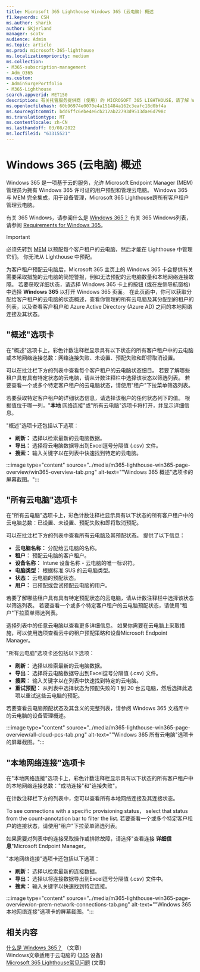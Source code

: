 ```yaml
---
title: Microsoft 365 Lighthouse Windows 365 (云电脑) 概述
f1.keywords: CSH
ms.author: sharik
author: SKjerland
manager: scotv
audience: Admin
ms.topic: article
ms.prod: microsoft-365-lighthouse
ms.localizationpriority: medium
ms.collection:
- M365-subscription-management
- Adm_O365
ms.custom:
- AdminSurgePortfolio
- M365-Lighthouse
search.appverid: MET150
description: 有关托管服务提供商 (使用) 的 MICROSOFT 365 LIGHTHOUSE，请了解 Windows 365 (云) 页面。
ms.openlocfilehash: 60b96974e0070e4a151484a162c3eafc18d0bf4a
ms.sourcegitcommit: bdd6ffc6ebe4e6cb212ab22793d9513dae6d798c
ms.translationtype: MT
ms.contentlocale: zh-CN
ms.lasthandoff: 03/08/2022
ms.locfileid: "63315521"
---
```

# <a name="windows-365-cloud-pcs-page-overview"></a>Windows 365 (云电脑) 概述  
  
Windows 365 是一项基于云的服务，允许 Microsoft Endpoint Manager (MEM) 管理员为拥有 Windows 365 许可证的用户预配和管理云电脑。 Windows 365 与 MEM 完全集成，用于设备管理，Microsoft 365 Lighthouse跨所有客户租户管理云电脑。

有关 365 Windows，请参阅什么是 [Windows 365？](/windows-365/overview) 有关 365 Windows列表，请参阅 [Requirements for Windows 365](/windows-365/enterprise/requirements)。

> [!IMPORTANT]
> 必须先转到 [MEM](https://go.microsoft.com/fwlink/p/?linkid=2150463) 以预配每个客户租户的云电脑，然后才能在 Lighthouse 中管理它们。 你无法从 Lighthouse 中预配。

为客户租户预配云电脑后，Microsoft 365 主页上的 Windows 365 卡会提供有关需要采取措施的云电脑的简短警报，例如无法预配的云电脑数量和本地网络连接故障。 若要获取详细状态，请选择 Windows 365 卡上的按钮 (或在左侧导航窗格) 中选择 **Windows 365** 以打开 Windows 365 页面。 在此页面中，你可以获取分配给客户租户的云电脑的状态概述，查看你管理的所有云电脑及其分配到的租户的列表，以及查看客户租户和 Azure Active Directory (Azure AD) 之间的本地网络连接及其状态。

## <a name="overview-tab"></a>"概述"选项卡

在"概述"选项卡上，彩色计数注释栏显示具有以下状态的所有客户租户中的云电脑或本地网络连接总数：网络连接失败、未设置、预配失败和即将取消设置。

可以在批注栏下方的列表中查看每个客户租户的云电脑状态细目。 若要了解哪些租户具有具有特定状态的云电脑，请从计数注释栏中选择该状态以筛选列表。 若要查看一个或多个特定客户租户的云电脑状态，请使用"租户"下拉菜单筛选列表。

若要获取特定客户租户的详细状态信息，请选择该租户的任何状态列下的值。 根据值位于哪一列，"**本地** 网络连接"或"所有云电脑"选项卡将打开，并显示详细信息。

"概述"选项卡还包括以下选项：

- **刷新：** 选择以检索最新的云电脑数据。
- **导出：** 选择将云电脑数据导出到Excel逗号分隔值 (.csv) 文件。
- **搜索：** 输入关键字以在列表中快速找到特定的云电脑。

:::image type="content" source="../media/m365-lighthouse-win365-page-overview/win365-overview-tab.png" alt-text="&quot;Windows 365 概述&quot;选项卡的屏幕截图。":::

## <a name="all-cloud-pcs-tab"></a>"所有云电脑"选项卡

在"所有云电脑"选项卡上，彩色计数注释栏显示具有以下状态的所有客户租户中的云电脑总数：已设置、未设置、预配失败和即将取消预配。

可以在批注栏下方的列表中查看所有云电脑及其预配状态。 提供了以下信息：

- **云电脑名称：** 分配给云电脑的名称。
- **租户：** 预配云电脑的客户租户。
- **设备名称：** Intune 设备名称 - 云电脑的唯一标识符。
- **电脑类型：** 根据标准 SUS 的云电脑类型。
- **状态：** 云电脑的预配状态。
- **用户：** 已预配或尝试预配云电脑的用户。

若要了解哪些租户具有具有特定预配状态的云电脑，请从计数注释栏中选择该状态以筛选列表。 若要查看一个或多个特定客户租户的云电脑预配状态，请使用"租户"下拉菜单筛选列表。

选择列表中的任意云电脑以查看更多详细信息。 如果你需要在云电脑上采取措施，可以使用选项查看云中的租户预配策略和设备Microsoft Endpoint Manager。

"所有云电脑"选项卡还包括以下选项：

- **刷新：** 选择以检索最新的云电脑数据。
- **导出：** 选择将云电脑数据导出到Excel逗号分隔值 (.csv) 文件。
- **搜索：** 输入关键字以在列表中快速找到特定的云电脑。
- **重试预配：** 从列表中选择状态为预配失败的 1 到 20 台云电脑，然后选择此选项以重试这些云电脑的预配。

若要查看云电脑预配状态及其含义的完整列表，请参阅 Windows 365 文档库中[](/windows-365/enterprise/device-management-overview#column-details)的云电脑的设备管理概述。

:::image type="content" source="../media/m365-lighthouse-win365-page-overview/all-cloud-pcs-tab.png" alt-text="&quot;Windows 365 所有云电脑&quot;选项卡的屏幕截图。":::

## <a name="on-premises-network-connections-tab"></a>"本地网络连接"选项卡

在"本地网络连接"选项卡上，彩色计数注释栏显示具有以下状态的所有客户租户中的本地网络连接总数："成功连接"和"连接失败"。

在计数注释栏下方的列表中，您可以查看所有本地网络连接及其连接状态。

To see connections with a specific provisioning status， select that status from the count-annotation bar to filter the list. 若要查看一个或多个特定客户租户的连接状态，请使用"租户"下拉菜单筛选列表。

如果需要对列表中的连接采取操作或排除故障，请选择"查看连接 **详细信息**"Microsoft Endpoint Manager。

"本地网络连接"选项卡还包括以下选项：

- **刷新：** 选择以检索最新的连接数据。
- **导出：** 选择以将连接数据导出到Excel逗号分隔值 (.csv) 文件中。
- **搜索：** 输入关键字以快速找到特定连接。

:::image type="content" source="../media/m365-lighthouse-win365-page-overview/on-prem-network-connections-tab.png" alt-text="&quot;Windows 365 本地网络连接&quot;选项卡的屏幕截图。":::

## <a name="related-content"></a>相关内容

[什么是 Windows 365？](/windows-365/overview) （文章）\
Windows文章适用于云电脑的 ([365](/windows-365/enterprise/device-management-overview) 设备) \
[Microsoft 365 Lighthouse常见问题](m365-lighthouse-faq.yml) (文章) 